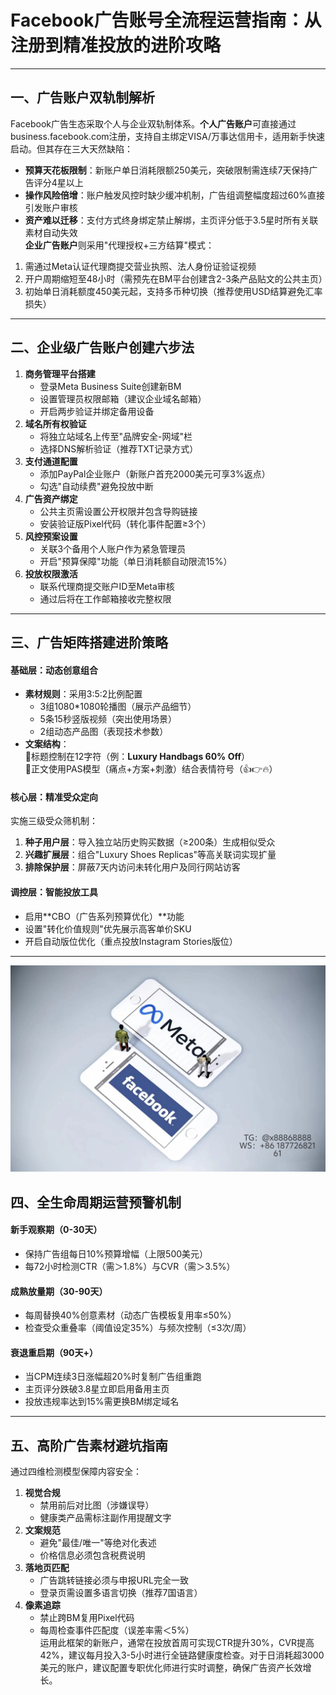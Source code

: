 # Facebook广告账号全流程运营指南：从注册到精准投放的进阶攻略
---
## 一、广告账户双轨制解析
Facebook广告生态采取个人与企业双轨制体系。**个人广告账户**可直接通过business.facebook.com注册，支持自主绑定VISA/万事达信用卡，适用新手快速启动。但其存在三大天然缺陷：  
- **预算天花板限制**：新账户单日消耗限额250美元，突破限制需连续7天保持广告评分4星以上  
- **操作风险倍增**：账户触发风控时缺少缓冲机制，广告组调整幅度超过60%直接引发账户审核  
- **资产难以迁移**：支付方式终身绑定禁止解绑，主页评分低于3.5星时所有关联素材自动失效  
**企业广告账户**则采用"代理授权+三方结算"模式：  
1. 需通过Meta认证代理商提交营业执照、法人身份证验证视频  
2. 开户周期缩短至48小时（需预先在BM平台创建含2-3条产品贴文的公共主页）  
3. 初始单日消耗额度450美元起，支持多币种切换（推荐使用USD结算避免汇率损失）  
---
## 二、企业级广告账户创建六步法  
1. **商务管理平台搭建**  
   - 登录Meta Business Suite创建新BM  
   - 设置管理员权限邮箱（建议企业域名邮箱）  
   - 开启两步验证并绑定备用设备  
2. **域名所有权验证**  
   - 将独立站域名上传至"品牌安全-网域"栏  
   - 选择DNS解析验证（推荐TXT记录方式）  
3. **支付通道配置**  
   - 添加PayPal企业账户（新账户首充2000美元可享3%返点）  
   - 勾选"自动续费"避免投放中断  
4. **广告资产绑定**  
   - 公共主页需设置公开权限并包含导购链接  
   - 安装验证版Pixel代码（转化事件配置≥3个）  
5. **风控预案设置**  
   - 关联3个备用个人账户作为紧急管理员  
   - 开启"预算保障"功能（单日消耗额自动限流15%）  
6. **投放权限激活**  
   - 联系代理商提交账户ID至Meta审核  
   - 通过后将在工作邮箱接收完整权限  
---
## 三、广告矩阵搭建进阶策略  
#### 基础层：动态创意组合  
- **素材规则**：采用3:5:2比例配置  
  - 3组1080*1080轮播图（展示产品细节）  
  - 5条15秒竖版视频（突出使用场景）  
  - 2组动态产品图（表现技术参数）  
- **文案结构**：  
  🔹标题控制在12字符（例：**Luxury Handbags 60% Off**）  
  🔹正文使用PAS模型（痛点+方案+刺激）结合表情符号（👍👉🔥）  
#### 核心层：精准受众定向  
实施三级受众筛机制：  
1. **种子用户层**：导入独立站历史购买数据（≥200条）生成相似受众  
2. **兴趣扩展层**：组合"Luxury Shoes Replicas"等高关联词实现扩量  
3. **排除保护层**：屏蔽7天内访问未转化用户及同行网站访客  
#### 调控层：智能投放工具  
- 启用**CBO（广告系列预算优化）**功能  
- 设置"转化价值规则"优先展示高客单价SKU  
- 开启自动版位优化（重点投放Instagram Stories版位）  
---
![替代文字](微信图片_20250331131736.jpg)
## 四、全生命周期运营预警机制  
#### 新手观察期（0-30天）  
- 保持广告组每日10%预算增幅（上限500美元）  
- 每72小时检测CTR（需＞1.8%）与CVR（需＞3.5%）  
#### 成熟放量期（30-90天）  
- 每周替换40%创意素材（动态广告模板复用率≤50%）  
- 检查受众重叠率（阈值设定35%）与频次控制（≤3次/周）  
#### 衰退重启期（90天+）  
- 当CPM连续3日涨幅超20%时复制广告组重跑  
- 主页评分跌破3.8星立即启用备用主页  
- 投放违规率达到15%需更换BM绑定域名  
---
## 五、高阶广告素材避坑指南  
通过四维检测模型保障内容安全：  
1. **视觉合规**  
   - 禁用前后对比图（涉嫌误导）  
   - 健康类产品需标注副作用提醒文字  
2. **文案规范**  
   - 避免"最佳/唯一"等绝对化表述  
   - 价格信息必须包含税费说明  
3. **落地页匹配**  
   - 广告跳转链接必须与申报URL完全一致  
   - 登录页需设置多语言切换（推荐7国语言）  
4. **像素追踪**  
   - 禁止跨BM复用Pixel代码  
   - 每周检查事件匹配度（误差率需＜5%）  
运用此框架的新账户，通常在投放首周可实现CTR提升30%，CVR提高42%，建议每月投入3-5小时进行全链路健康度检查。对于日消耗超3000美元的账户，建议配置专职优化师进行实时调整，确保广告资产长效增长。
